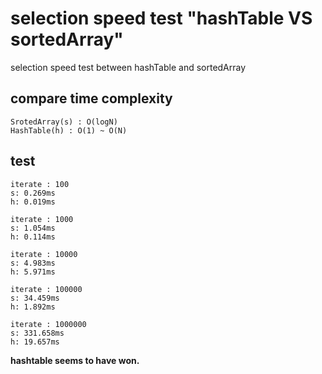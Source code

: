 # selection speed test "hashTable VS sortedArray"
selection speed test between hashTable and sortedArray

## compare time complexity
```
SrotedArray(s) : O(logN)
HashTable(h) : O(1) ~ O(N)
```

## test
```
iterate : 100
s: 0.269ms
h: 0.019ms
```
```
iterate : 1000
s: 1.054ms
h: 0.114ms
```
```
iterate : 10000
s: 4.983ms
h: 5.971ms
```
```
iterate : 100000
s: 34.459ms
h: 1.892ms
```
```
iterate : 1000000
s: 331.658ms
h: 19.657ms
```

**hashtable seems to have won.**


